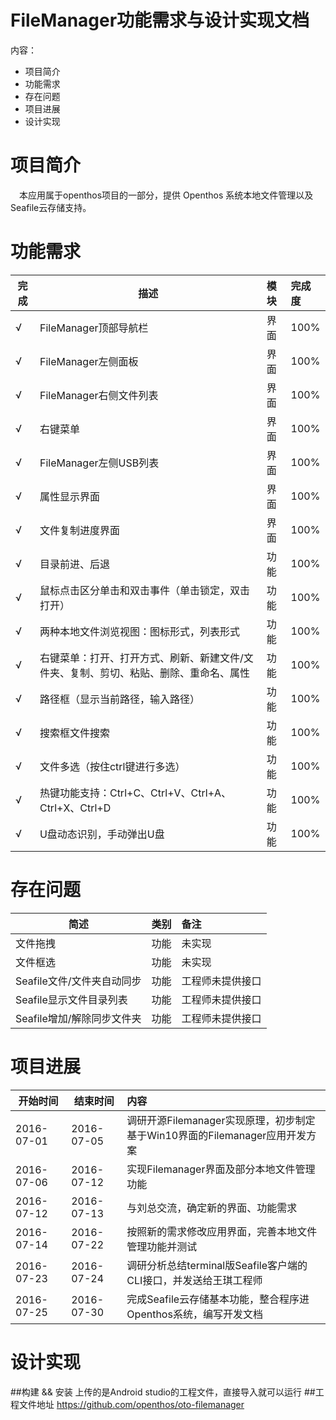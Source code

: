 # FileManager功能需求与设计实现文档

内容：

* 项目简介
* 功能需求
* 存在问题
* 项目进展
* 设计实现


# 项目简介
　本应用属于openthos项目的一部分，提供 Openthos 系统本地文件管理以及Seafile云存储支持。

# 功能需求
| 完成     | 描述     | 模块     | 完成度 |
| ---- |-------    |:---------|:---------| 
| √     | FileManager顶部导航栏    | 界面     | 100% |
| √     | FileManager左侧面板     | 界面     | 100% |
| √     | FileManager右侧文件列表  | 界面    | 100% |
| √     | 右键菜单                 | 界面    | 100%
| √     | FileManager左侧USB列表   | 界面    |100%
| √     | 属性显示界面            | 界面    |100%
| √     | 文件复制进度界面            | 界面    |100%
| √     | 目录前进、后退            | 功能    |100%
| √     | 鼠标点击区分单击和双击事件（单击锁定，双击打开）                                       | 功能     | 100% |
| √     | 两种本地文件浏览视图：图标形式，列表形式                                              | 功能 | 100% |
| √     | 右键菜单：打开、打开方式、刷新、新建文件/文件夹、复制、剪切、粘贴、删除、重命名、属性     | 功能  |   100% |
| √     | 路径框（显示当前路径，输入路径）                                                      | 功能|     100%|
| √     | 搜索框文件搜索                                                                      |功能 |    100% |
| √     | 文件多选（按住ctrl键进行多选）                                                      | 功能 |    100% |
| √     | 热键功能支持：Ctrl+C、Ctrl+V、Ctrl+A、Ctrl+X、Ctrl+D                                | 功能|     100% |
| √     | U盘动态识别，手动弹出U盘                                                            | 功能 | 100% |

# 存在问题
| 简述  | 类别  | 备注 |
| ---- |------- |:---------|
|文件拖拽 | 功能 | 未实现 |
|文件框选 | 功能 | 未实现 |
| Seafile文件/文件夹自动同步     | 功能 |工程师未提供接口
| Seafile显示文件目录列表        | 功能 |工程师未提供接口
| Seafile增加/解除同步文件夹     | 功能 |工程师未提供接口
 
# 项目进展

| 开始时间  | 结束时间  | 内容 |
| ---- |------- |:---------|
|2016-07-01|    2016-07-05|     调研开源Filemanager实现原理，初步制定基于Win10界面的Filemanager应用开发方案|
|2016-07-06|	2016-07-12|	实现Filemanager界面及部分本地文件管理功能|
|2016-07-12|	2016-07-13|	与刘总交流，确定新的界面、功能需求|
|2016-07-14|	2016-07-22|	按照新的需求修改应用界面，完善本地文件管理功能并测试|
|2016-07-23|	2016-07-24|	调研分析总结terminal版Seafile客户端的CLI接口，并发送给王琪工程师|
|2016-07-25|	2016-07-30|	完成Seafile云存储基本功能，整合程序进Openthos系统，编写开发文档|


# 设计实现
##构建 && 安装
    上传的是Android studio的工程文件，直接导入就可以运行
##工程文件地址
    https://github.com/openthos/oto-filemanager
